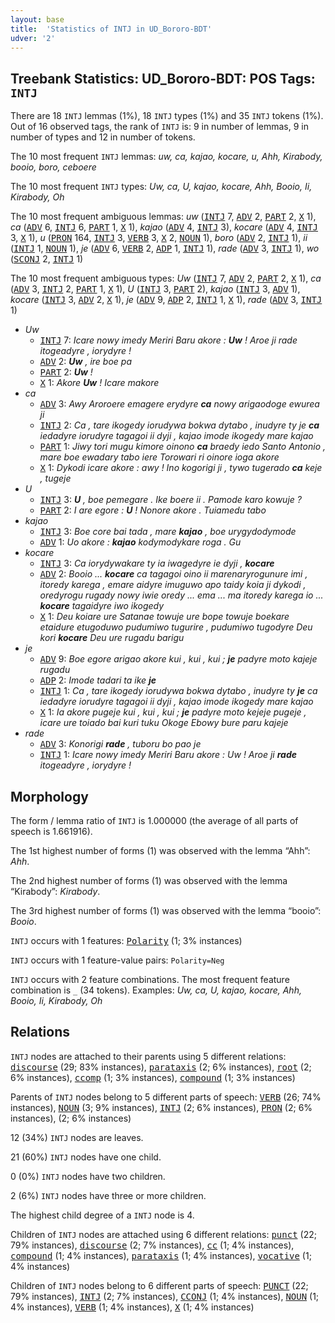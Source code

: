 ```yaml
---
layout: base
title:  'Statistics of INTJ in UD_Bororo-BDT'
udver: '2'
---
```


## Treebank Statistics: UD_Bororo-BDT: POS Tags: `INTJ`

There are 18 `INTJ` lemmas (1%), 18 `INTJ` types (1%) and 35 `INTJ` tokens (1%).
Out of 16 observed tags, the rank of `INTJ` is: 9 in number of lemmas, 9 in number of types and 12 in number of tokens.

The 10 most frequent `INTJ` lemmas: <em>uw, ca, kajao, kocare, u, Ahh, Kirabody, booio, boro, ceboere</em>

The 10 most frequent `INTJ` types:  <em>Uw, ca, U, kajao, kocare, Ahh, Booio, Ii, Kirabody, Oh</em>

The 10 most frequent ambiguous lemmas: <em>uw</em> (<tt><a href="bor_bdt-pos-INTJ.html">INTJ</a></tt> 7, <tt><a href="bor_bdt-pos-ADV.html">ADV</a></tt> 2, <tt><a href="bor_bdt-pos-PART.html">PART</a></tt> 2, <tt><a href="bor_bdt-pos-X.html">X</a></tt> 1), <em>ca</em> (<tt><a href="bor_bdt-pos-ADV.html">ADV</a></tt> 6, <tt><a href="bor_bdt-pos-INTJ.html">INTJ</a></tt> 6, <tt><a href="bor_bdt-pos-PART.html">PART</a></tt> 1, <tt><a href="bor_bdt-pos-X.html">X</a></tt> 1), <em>kajao</em> (<tt><a href="bor_bdt-pos-ADV.html">ADV</a></tt> 4, <tt><a href="bor_bdt-pos-INTJ.html">INTJ</a></tt> 3), <em>kocare</em> (<tt><a href="bor_bdt-pos-ADV.html">ADV</a></tt> 4, <tt><a href="bor_bdt-pos-INTJ.html">INTJ</a></tt> 3, <tt><a href="bor_bdt-pos-X.html">X</a></tt> 1), <em>u</em> (<tt><a href="bor_bdt-pos-PRON.html">PRON</a></tt> 164, <tt><a href="bor_bdt-pos-INTJ.html">INTJ</a></tt> 3, <tt><a href="bor_bdt-pos-VERB.html">VERB</a></tt> 3, <tt><a href="bor_bdt-pos-X.html">X</a></tt> 2, <tt><a href="bor_bdt-pos-NOUN.html">NOUN</a></tt> 1), <em>boro</em> (<tt><a href="bor_bdt-pos-ADV.html">ADV</a></tt> 2, <tt><a href="bor_bdt-pos-INTJ.html">INTJ</a></tt> 1), <em>ii</em> (<tt><a href="bor_bdt-pos-INTJ.html">INTJ</a></tt> 1, <tt><a href="bor_bdt-pos-NOUN.html">NOUN</a></tt> 1), <em>je</em> (<tt><a href="bor_bdt-pos-ADV.html">ADV</a></tt> 6, <tt><a href="bor_bdt-pos-VERB.html">VERB</a></tt> 2, <tt><a href="bor_bdt-pos-ADP.html">ADP</a></tt> 1, <tt><a href="bor_bdt-pos-INTJ.html">INTJ</a></tt> 1), <em>rade</em> (<tt><a href="bor_bdt-pos-ADV.html">ADV</a></tt> 3, <tt><a href="bor_bdt-pos-INTJ.html">INTJ</a></tt> 1), <em>wo</em> (<tt><a href="bor_bdt-pos-SCONJ.html">SCONJ</a></tt> 2, <tt><a href="bor_bdt-pos-INTJ.html">INTJ</a></tt> 1)

The 10 most frequent ambiguous types:  <em>Uw</em> (<tt><a href="bor_bdt-pos-INTJ.html">INTJ</a></tt> 7, <tt><a href="bor_bdt-pos-ADV.html">ADV</a></tt> 2, <tt><a href="bor_bdt-pos-PART.html">PART</a></tt> 2, <tt><a href="bor_bdt-pos-X.html">X</a></tt> 1), <em>ca</em> (<tt><a href="bor_bdt-pos-ADV.html">ADV</a></tt> 3, <tt><a href="bor_bdt-pos-INTJ.html">INTJ</a></tt> 2, <tt><a href="bor_bdt-pos-PART.html">PART</a></tt> 1, <tt><a href="bor_bdt-pos-X.html">X</a></tt> 1), <em>U</em> (<tt><a href="bor_bdt-pos-INTJ.html">INTJ</a></tt> 3, <tt><a href="bor_bdt-pos-PART.html">PART</a></tt> 2), <em>kajao</em> (<tt><a href="bor_bdt-pos-INTJ.html">INTJ</a></tt> 3, <tt><a href="bor_bdt-pos-ADV.html">ADV</a></tt> 1), <em>kocare</em> (<tt><a href="bor_bdt-pos-INTJ.html">INTJ</a></tt> 3, <tt><a href="bor_bdt-pos-ADV.html">ADV</a></tt> 2, <tt><a href="bor_bdt-pos-X.html">X</a></tt> 1), <em>je</em> (<tt><a href="bor_bdt-pos-ADV.html">ADV</a></tt> 9, <tt><a href="bor_bdt-pos-ADP.html">ADP</a></tt> 2, <tt><a href="bor_bdt-pos-INTJ.html">INTJ</a></tt> 1, <tt><a href="bor_bdt-pos-X.html">X</a></tt> 1), <em>rade</em> (<tt><a href="bor_bdt-pos-ADV.html">ADV</a></tt> 3, <tt><a href="bor_bdt-pos-INTJ.html">INTJ</a></tt> 1)


* <em>Uw</em>
  * <tt><a href="bor_bdt-pos-INTJ.html">INTJ</a></tt> 7: <em>Icare nowy imedy Meriri Baru akore : <b>Uw</b> ! Aroe ji rade itogeadyre , iorydyre !</em>
  * <tt><a href="bor_bdt-pos-ADV.html">ADV</a></tt> 2: <em><b>Uw</b> , ire boe pa</em>
  * <tt><a href="bor_bdt-pos-PART.html">PART</a></tt> 2: <em><b>Uw</b> !</em>
  * <tt><a href="bor_bdt-pos-X.html">X</a></tt> 1: <em>Akore <b>Uw</b> ! Icare makore</em>
* <em>ca</em>
  * <tt><a href="bor_bdt-pos-ADV.html">ADV</a></tt> 3: <em>Awy Aroroere emagere erydyre <b>ca</b> nowy arigaodoge ewurea ji</em>
  * <tt><a href="bor_bdt-pos-INTJ.html">INTJ</a></tt> 2: <em>Ca , tare ikogedy iorudywa bokwa dytabo , inudyre ty je <b>ca</b> iedadyre iorudyre tagagoi ii dyji , kajao imode ikogedy mare kajao</em>
  * <tt><a href="bor_bdt-pos-PART.html">PART</a></tt> 1: <em>Jiwy tori mugu kimore oinono <b>ca</b> braedy iedo Santo Antonio , mare boe ewadary tabo iere Torowari ri oinore ioga akore</em>
  * <tt><a href="bor_bdt-pos-X.html">X</a></tt> 1: <em>Dykodi icare akore : awy ! Ino kogorigi ji , tywo tugerado <b>ca</b> keje , tugeje</em>
* <em>U</em>
  * <tt><a href="bor_bdt-pos-INTJ.html">INTJ</a></tt> 3: <em><b>U</b> , boe pemegare . Ike boere ii . Pamode karo kowuje ?</em>
  * <tt><a href="bor_bdt-pos-PART.html">PART</a></tt> 2: <em>I are egore : <b>U</b> ! Nonore akore . Tuiamedu tabo</em>
* <em>kajao</em>
  * <tt><a href="bor_bdt-pos-INTJ.html">INTJ</a></tt> 3: <em>Boe core bai tada , mare <b>kajao</b> , boe urygydodymode</em>
  * <tt><a href="bor_bdt-pos-ADV.html">ADV</a></tt> 1: <em>Uo akore : <b>kajao</b> kodymodykare roga . Gu</em>
* <em>kocare</em>
  * <tt><a href="bor_bdt-pos-INTJ.html">INTJ</a></tt> 3: <em>Ca iorydywakare ty ia iwagedyre ie dyji , <b>kocare</b></em>
  * <tt><a href="bor_bdt-pos-ADV.html">ADV</a></tt> 2: <em>Booio ... <b>kocare</b> ca tagagoi oino ii marenaryrogunure imi , itoredy karega , emare aidyre imuguwo apo taidy koia ji dykodi , oredyrogu rugady nowy iwie oredy ... ema ... ma itoredy karega io ... <b>kocare</b> tagaidyre iwo ikogedy</em>
  * <tt><a href="bor_bdt-pos-X.html">X</a></tt> 1: <em>Deu koiare ure Satanae towuje ure bope towuje boekare etaidure etugoduwo pudumiwo tugurire , pudumiwo tugodyre Deu kori <b>kocare</b> Deu ure rugadu barigu</em>
* <em>je</em>
  * <tt><a href="bor_bdt-pos-ADV.html">ADV</a></tt> 9: <em>Boe egore arigao akore kui , kui , kui ; <b>je</b> padyre moto kajeje rugadu</em>
  * <tt><a href="bor_bdt-pos-ADP.html">ADP</a></tt> 2: <em>Imode tadari ta ike <b>je</b></em>
  * <tt><a href="bor_bdt-pos-INTJ.html">INTJ</a></tt> 1: <em>Ca , tare ikogedy iorudywa bokwa dytabo , inudyre ty <b>je</b> ca iedadyre iorudyre tagagoi ii dyji , kajao imode ikogedy mare kajao</em>
  * <tt><a href="bor_bdt-pos-X.html">X</a></tt> 1: <em>Ia akore pugeje kui , kui , kui ; <b>je</b> padyre moto kejeje pugeje , icare ure toiado bai kuri tuku Okoge Ebowy bure paru kajeje</em>
* <em>rade</em>
  * <tt><a href="bor_bdt-pos-ADV.html">ADV</a></tt> 3: <em>Konorigi <b>rade</b> , tuboru bo pao je</em>
  * <tt><a href="bor_bdt-pos-INTJ.html">INTJ</a></tt> 1: <em>Icare nowy imedy Meriri Baru akore : Uw ! Aroe ji <b>rade</b> itogeadyre , iorydyre !</em>

## Morphology

The form / lemma ratio of `INTJ` is 1.000000 (the average of all parts of speech is 1.661916).

The 1st highest number of forms (1) was observed with the lemma “Ahh”: <em>Ahh</em>.

The 2nd highest number of forms (1) was observed with the lemma “Kirabody”: <em>Kirabody</em>.

The 3rd highest number of forms (1) was observed with the lemma “booio”: <em>Booio</em>.

`INTJ` occurs with 1 features: <tt><a href="bor_bdt-feat-Polarity.html">Polarity</a></tt> (1; 3% instances)

`INTJ` occurs with 1 feature-value pairs: `Polarity=Neg`

`INTJ` occurs with 2 feature combinations.
The most frequent feature combination is `_` (34 tokens).
Examples: <em>Uw, ca, U, kajao, kocare, Ahh, Booio, Ii, Kirabody, Oh</em>


## Relations

`INTJ` nodes are attached to their parents using 5 different relations: <tt><a href="bor_bdt-dep-discourse.html">discourse</a></tt> (29; 83% instances), <tt><a href="bor_bdt-dep-parataxis.html">parataxis</a></tt> (2; 6% instances), <tt><a href="bor_bdt-dep-root.html">root</a></tt> (2; 6% instances), <tt><a href="bor_bdt-dep-ccomp.html">ccomp</a></tt> (1; 3% instances), <tt><a href="bor_bdt-dep-compound.html">compound</a></tt> (1; 3% instances)

Parents of `INTJ` nodes belong to 5 different parts of speech: <tt><a href="bor_bdt-pos-VERB.html">VERB</a></tt> (26; 74% instances), <tt><a href="bor_bdt-pos-NOUN.html">NOUN</a></tt> (3; 9% instances), <tt><a href="bor_bdt-pos-INTJ.html">INTJ</a></tt> (2; 6% instances), <tt><a href="bor_bdt-pos-PRON.html">PRON</a></tt> (2; 6% instances),  (2; 6% instances)

12 (34%) `INTJ` nodes are leaves.

21 (60%) `INTJ` nodes have one child.

0 (0%) `INTJ` nodes have two children.

2 (6%) `INTJ` nodes have three or more children.

The highest child degree of a `INTJ` node is 4.

Children of `INTJ` nodes are attached using 6 different relations: <tt><a href="bor_bdt-dep-punct.html">punct</a></tt> (22; 79% instances), <tt><a href="bor_bdt-dep-discourse.html">discourse</a></tt> (2; 7% instances), <tt><a href="bor_bdt-dep-cc.html">cc</a></tt> (1; 4% instances), <tt><a href="bor_bdt-dep-compound.html">compound</a></tt> (1; 4% instances), <tt><a href="bor_bdt-dep-parataxis.html">parataxis</a></tt> (1; 4% instances), <tt><a href="bor_bdt-dep-vocative.html">vocative</a></tt> (1; 4% instances)

Children of `INTJ` nodes belong to 6 different parts of speech: <tt><a href="bor_bdt-pos-PUNCT.html">PUNCT</a></tt> (22; 79% instances), <tt><a href="bor_bdt-pos-INTJ.html">INTJ</a></tt> (2; 7% instances), <tt><a href="bor_bdt-pos-CCONJ.html">CCONJ</a></tt> (1; 4% instances), <tt><a href="bor_bdt-pos-NOUN.html">NOUN</a></tt> (1; 4% instances), <tt><a href="bor_bdt-pos-VERB.html">VERB</a></tt> (1; 4% instances), <tt><a href="bor_bdt-pos-X.html">X</a></tt> (1; 4% instances)

